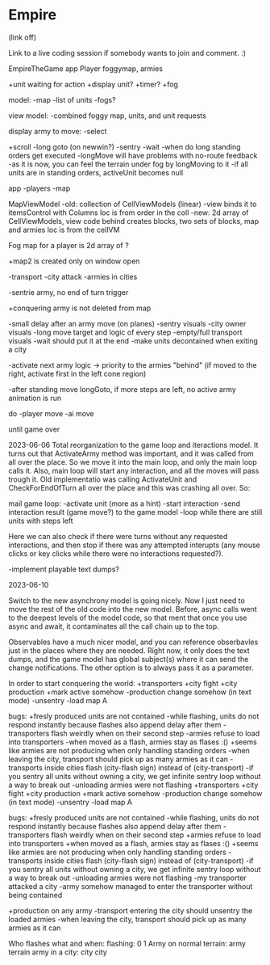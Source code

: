 # Empire

(link off)

Link to a live coding session if somebody wants to join and comment. :)




EmpireTheGame app
    Player  foggymap, armies



+unit waiting for action
+display unit?
+timer?
+fog





model:
 -map
 -list of units
 -fogs?


view model:
 -combined foggy map, units, and unit requests





 display army to move:
	-select 



+scroll
-long goto (on newwin?)
-sentry
-wait
-when do long standing orders get executed
-longMove will have problems with no-route feedback
-as it is now, you can feel the terrain under fog by longMoving to it
-if all units are in standing orders, activeUnit becomes null


app
  -players
  -map
  

MapViewModel
	-old: collection of CellViewModels (linear) -view binds it to itemsControl with Columns
	      loc is from order in the coll
	-new: 2d array of CellViewModels,  view code behind creates blocks, two sets of blocks, map and armies
	      loc is from the cellVM

Fog map for a player is 2d array of ?


+map2 is created only on window open


-transport
-city attack
-armies in cities


-sentrie army, no end of turn trigger

+conquering army is not deleted from map


-small delay after an army move (on planes)
-sentry visuals
-city owner visuals
-long move target and logic of every step
-empty/full transport visuals
-wait should put it at the end
-make units decontained when exiting a city

-activate next army logic -> priority to the armies "behind"  (if moved to the right, activate first in the left cone region)



-after standing move longGoto, if more steps are left, no active army animation is run






do 
	-player move
	-ai move

until game over


2023-06-06
Total reorganization to the game loop and iteractions model. It turns out that ActivateArmy method was important, and
it was called from all over the place.  So we move it into the main loop, and only the main loop calls it.
Also, main loop will start any interaction, and all the moves will pass trough it.  Old implementatio was calling
ActivateUnit and CheckForEndOfTurn all over the place and this was crashing all over.  So:

mail game loop:
	-activate unit (more as a hint)
	-start interaction
	-send interaction result (game move?) to the game model
	-loop while there are still units with steps left


Here we can also check if there were turns without any requested interactions, and then stop if there was any 
attempted interupts (any mouse clicks or key clicks while there were no interactions requested?).


-implement playable text dumps?

2023-06-10

Switch to the new asynchrony model is going nicely.  Now I just need to move the rest of the old code into the
new model.  Before, async calls went to the deepest levels of the model code, so that ment that once you 
use async and await, it contaminates all the call chain up to the top.

Observables have a much nicer model, and you can reference obserbavles just in the places where they are needed.
Right now, it only does the text dumps, and the game model has global subject(s) where it can send the change 
notifications.  The other option is to always pass it as a parameter.  

In order to start conquering the world:
+transporters
+city fight
+city production
+mark active somehow 
-production change somehow (in text mode)
-unsentry 
-load map A

bugs: 
+fresly produced units are not contained
-while flashing, units do not respond instantly because flashes also append delay after them
-transporters flash weirdly when on their second step
-armies refuse to load into transporters
-when moved as a flash, armies stay as flases :()
+seems like armies are not producing when only handling standing orders
-when leaving the city, transport should pick up as many armies as it can
-transports inside cities flash (city-flash sign) instead of (city-transport) 
-if you sentry all units without owning a city, we get infinite sentry loop without a way to break out
-unloading armies were not flashing
+transporters
+city fight
+city production
+mark active somehow 
-production change somehow (in text mode)
-unsentry 
-load map A

bugs: 
+fresly produced units are not contained
-while flashing, units do not respond instantly because flashes also append delay after them
-transporters flash weirdly when on their second step
+armies refuse to load into transporters
+when moved as a flash, armies stay as flases :()
+seems like armies are not producing when only handling standing orders
-transports inside cities flash (city-flash sign) instead of (city-transport) 
-if you sentry all units without owning a city, we get infinite sentry loop without a way to break out
-unloading armies were not flashing
-my transporter attacked a city
-army somehow managed to enter the transporter without being contained


+production on any army
-transport entering the city should unsentry the loaded armies
-when leaving the city, transport should pick up as many armies as it can


Who flashes what and when: flashing:   0        1
Army on normal terrain:              army    terrain
army in a city:                      city     city





